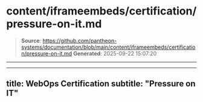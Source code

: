 # content/iframeembeds/certification/pressure-on-it.md

> **Source**: https://github.com/pantheon-systems/documentation/blob/main/content/iframeembeds/certification/pressure-on-it.md
> **Generated**: 2025-09-22 15:07:20

---

---
title: WebOps Certification
subtitle: "Pressure on IT"
---

<Partial file="certification-guide/pressure-on-it.md" />
